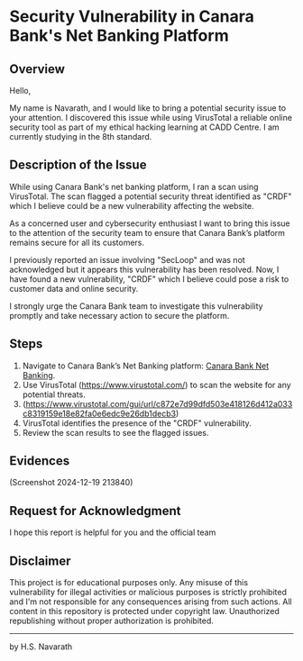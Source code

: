 # Security Vulnerability in Canara Bank's Net Banking Platform

## Overview

Hello,

My name is Navarath, and I would like to bring a potential security issue to your attention. I discovered this issue while using VirusTotal a reliable online security tool as part of my ethical hacking learning at CADD Centre. I am currently studying in the 8th standard.

## Description of the Issue

While using Canara Bank's net banking platform, I ran a scan using VirusTotal. The scan flagged a potential security threat identified as "CRDF" which I believe could be a new vulnerability affecting the website.

As a concerned user and cybersecurity enthusiast I want to bring this issue to the attention of the security team to ensure that Canara Bank’s platform remains secure for all its customers.

I previously reported an issue involving "SecLoop" and was not acknowledged but it appears this vulnerability has been resolved. Now, I have found a new vulnerability, "CRDF" which I believe could pose a risk to customer data and online security.

I strongly urge the Canara Bank team to investigate this vulnerability promptly and take necessary action to secure the platform.

## Steps

1. Navigate to Canara Bank’s Net Banking platform: [Canara Bank Net Banking](https://canarabank.com/net-banking).
2. Use VirusTotal (https://www.virustotal.com/) to scan the website for any potential threats.
3. (https://www.virustotal.com/gui/url/c872e7d99dfd503e418126d412a033c8319159e18e82fa0e6edc9e26db1decb3)
4. VirusTotal identifies the presence of the "CRDF" vulnerability.
5. Review the scan results to see the flagged issues.

## Evidences
(Screenshot 2024-12-19 213840)
   
## Request for Acknowledgment

I hope this report is helpful for you and the official team

## Disclaimer

This project is for educational purposes only. Any misuse of this vulnerability for illegal activities or malicious purposes is strictly prohibited and I'm not responsible for any consequences arising from such actions. All content in this repository is protected under copyright law. Unauthorized republishing without proper authorization is prohibited.

---

by H.S. Navarath
